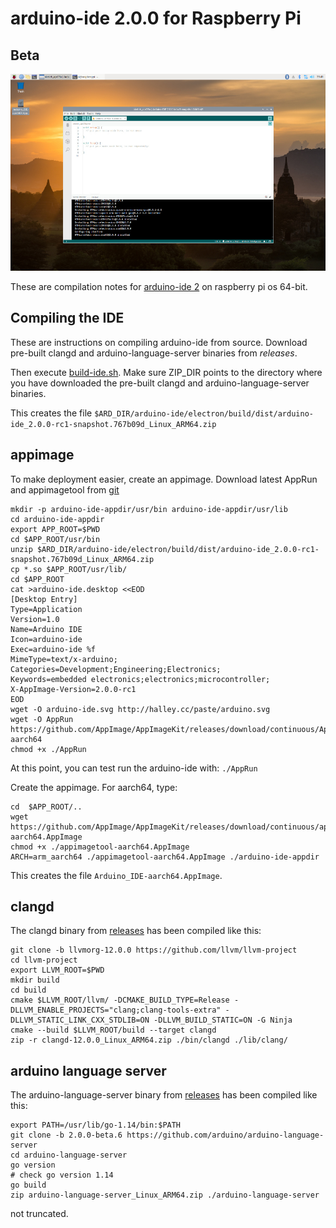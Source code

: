 # arduino-ide 2.0.0 for Raspberry Pi

## Beta

[![arduino ide 2.0](images/screenshot_small.jpg)](https://github.com/koendv/arduino-ide-raspberrypi/raw/main/images/screenshot.png)

These are compilation notes for [arduino-ide 2](https://github.com/arduino/arduino-ide) on raspberry pi os 64-bit.

## Compiling the IDE

These are instructions on compiling arduino-ide from source.
Download pre-built clangd and arduino-language-server binaries from _releases_.

Then execute [build-ide.sh](blob/main/build-ide.sh]). Make sure ZIP_DIR points to the directory where you have downloaded the pre-built clangd and arduino-language-server binaries.

This creates the file ``$ARD_DIR/arduino-ide/electron/build/dist/arduino-ide_2.0.0-rc1-snapshot.767b09d_Linux_ARM64.zip ``

## appimage

To make deployment easier, create an appimage.
Download latest AppRun and appimagetool from [git](https://github.com/AppImage/AppImageKit/releases/tag/continuous)

```
mkdir -p arduino-ide-appdir/usr/bin arduino-ide-appdir/usr/lib
cd arduino-ide-appdir
export APP_ROOT=$PWD
cd $APP_ROOT/usr/bin
unzip $ARD_DIR/arduino-ide/electron/build/dist/arduino-ide_2.0.0-rc1-snapshot.767b09d_Linux_ARM64.zip 
cp *.so $APP_ROOT/usr/lib/
cd $APP_ROOT
cat >arduino-ide.desktop <<EOD
[Desktop Entry]
Type=Application
Version=1.0
Name=Arduino IDE
Icon=arduino-ide
Exec=arduino-ide %f
MimeType=text/x-arduino;
Categories=Development;Engineering;Electronics;
Keywords=embedded electronics;electronics;microcontroller;
X-AppImage-Version=2.0.0-rc1
EOD
wget -O arduino-ide.svg http://halley.cc/paste/arduino.svg
wget -O AppRun https://github.com/AppImage/AppImageKit/releases/download/continuous/AppRun-aarch64
chmod +x ./AppRun
```

At this point, you can test run the arduino-ide with: ```./AppRun```

Create the appimage. For aarch64, type:
```
cd  $APP_ROOT/..
wget https://github.com/AppImage/AppImageKit/releases/download/continuous/appimagetool-aarch64.AppImage
chmod +x ./appimagetool-aarch64.AppImage
ARCH=arm_aarch64 ./appimagetool-aarch64.AppImage ./arduino-ide-appdir
```
This creates the file ``Arduino_IDE-aarch64.AppImage``.

## clangd

The clangd binary from [releases](https://github.com/koendv/arduino-ide-raspberrypi/releases/) has been compiled like this:

```
git clone -b llvmorg-12.0.0 https://github.com/llvm/llvm-project
cd llvm-project
export LLVM_ROOT=$PWD
mkdir build
cd build
cmake $LLVM_ROOT/llvm/ -DCMAKE_BUILD_TYPE=Release -DLLVM_ENABLE_PROJECTS="clang;clang-tools-extra" -DLLVM_STATIC_LINK_CXX_STDLIB=ON -DLLVM_BUILD_STATIC=ON -G Ninja
cmake --build $LLVM_ROOT/build --target clangd
zip -r clangd-12.0.0_Linux_ARM64.zip ./bin/clangd ./lib/clang/
```

## arduino language server

The arduino-language-server binary from [releases](https://github.com/koendv/arduino-ide-raspberrypi/releases/) has been compiled like this:

```
export PATH=/usr/lib/go-1.14/bin:$PATH
git clone -b 2.0.0-beta.6 https://github.com/arduino/arduino-language-server
cd arduino-language-server
go version
# check go version 1.14
go build
zip arduino-language-server_Linux_ARM64.zip ./arduino-language-server
```

not truncated.
